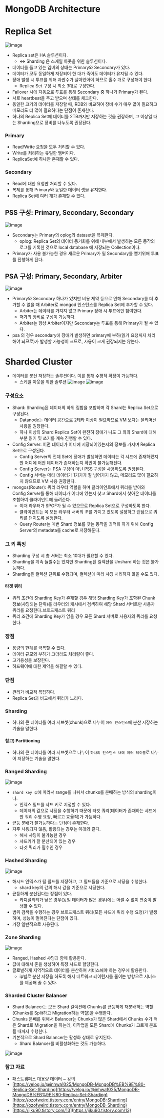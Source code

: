 # MongoDB Architecture

# Replica Set
![image](https://github.com/user-attachments/assets/09b23c9c-2b77-4023-b7f2-8d6e26f921bf)

-   Replica set은 HA 솔루션이다.
    -   <-> Sharding 은 스케일 아웃을 위한 솔루션이다.
-   데이터를 들고 있는 멤버의 상태는 Primary와 Secondary가 있다.
-   데이터가 모두 동일하게 저장되어 한 대가 죽어도 데이터가 유지될 수 있다.
-   장애 발생 시 투표를 위해 과반수가 살아있어야 하므로 홀수 개로 구성해야 한다.
    -   Replica Set 구성 시 최소 3대로 구성한다.
-   Failover 시에 자동으로 투표를 통해 Secondary 중 하나가 Primary가 된다.
-   서로 heartbeat을 주고 받으며 상태를 체크한다.
-   동일한 크기의 데이터를 저장할 때, RDB와 비교하여 장비 수가 매우 많이 필요하고 메모리도 더 많이 필요하다는 단점이 존재한다.
-   하나의 Replica Set에 데이터를 2TB까지만 저장하는 것을 권장하며, 그 이상일 때는 Sharding으로 장비를 나누도록 권장된다.

### Primary

-   Read/Write 요청을 모두 처리할 수 있다.
-   Write를 처리하는 유일한 멤버이다.
-   ReplicaSet에 하나만 존재할 수 있다.

### Secondary

-   Read에 대한 요청만 처리할 수 있다.
-   복제를 통해 Primary와 동일한 데이터 셋을 유지한다.
-   Replica Set에 여러 개가 존재할 수 있다.

## PSS 구성: Primary, Secondary, Secondary
![image](https://github.com/user-attachments/assets/c4cba855-7d3f-4513-b386-aae910913ce4)

-   Secondary는 Primary의 oplog와 dataset을 복제한다.
    -   oplog: Replica Set의 데이터 동기화를 위해 내부에서 발생하는 모든 동작의 로그를 기록한 것으로 local database 에 저장되는 Collection이다.
-   Primary가 사용 불가능한 경우 새로운 Primary가 될 Secondary를 뽑기위해 투표를 진행하게 된다.

## PSA 구성: Primary, Secondary, Arbiter
![image](https://github.com/user-attachments/assets/29f503bc-5d54-4fa7-8bae-beb08d4b06e1)

-   Primary와 Secondary 하나가 있지만 비용 제약 등으로 인해 Secondary를 더 추가할 수 없을 때 Arbiter로 mongod 인스턴스를 Replica Set에 추가할 수 있다.
    -   Arbiter는 데이터를 가지지 않고 Primary 장애 시 투표에만 참여한다.
    -   저가의 장비로 구성이 가능하다.
    -   Arbiter는 항상 Arbiter이지만 Secondary는 투표를 통해 Primary가 될 수 있다.
-   psa 의 경우 secondary에 장애가 발생하면 primary에 부하(읽기 요청까지 처리해야 되므로)가 발생할 가능성이 크므로, 사용이 크게 권장되지는 않는다.

# Sharded Cluster

-   데이터를 분산 저장하는 솔루션이다. 이를 통해 수평적 확장이 가능하다.
    -   스케일 아웃을 위한 솔루션
![image](https://github.com/user-attachments/assets/48398729-ac2e-4314-8362-77623df2ddb8)
![image](https://github.com/user-attachments/assets/69baca96-51f2-478a-bb56-41663c724922)

### 구성요소

-   Shard: Sharding된 데이터의 하위 집합을 포함하며 각 Shard는 Replica Set으로 구성된다.
    -   Datanode는 데이터 공간으로 2테라 이상이 필요하므로 VM 보다는 물리머신 사용을 권장한다.
    -   하나 이상의 Shard Replica Set이 완전히 장애가 나도 그 외의 Shard에 대해 부분 읽기 및 쓰기를 계속 진행할 수 있다.
-   Config Server: 어떤 데이터가 어디에 저장되어있는지의 정보를 가지며 Replica Set으로 구성된다.
    -   Config Server의 전체 Set에 장애가 발생하면 데이터는 각 샤드에 존재하겠지만 어디에 어떤 데이터가 존재하는지 확인이 불가능해진다.
    -   Config Server는 PSA 구성이 아닌 PSS 구성을 사용하도록 권장된다.
    -   Config 서버는 메타 데이터가 1기가가 잘 넘어가지 않고, 메모리도 많이 필요하지 않으므로 VM 사용 권장한다.
-   mongos(Router): 쿼리 라우터 역할을 하며 클라이언트에서 쿼리를 받아와 Config Server를 통해 데이터가 어디에 있는지 찾고 Shard에서 찾아온 데이터를 조합하여 클라이언트에 돌려준다.
    -   이때 라우터가 SPOF가 될 수 있으므로 Replica Set으로 구성하도록 한다.
    -   클라이언트는 꼭 모든 라우터 서버의 IP를 가지고 있도록 설정하고 랜덤으로 쿼리를 던지도록 설정한다.
    -   Query Router는 매번 Shard 정보를 찾는 동작을 최적화 하기 위해 Config Server의 metadata를 cache로 저장해둔다.

### 그 외 특징

-   Sharding 구성 시 총 서버는 최소 10대가 필요할 수 있다.
-   Sharding을 계속 늘릴수는 있지만 Sharding된 컬렉션을 Unshard 하는 것은 불가능하다.
-   Sharding은 컬렉션 단위로 수행되며, 컬렉션에 따라 샤딩 처리하지 않을 수도 있다.

#### 타겟 쿼리

-   쿼리 조건에 Sharding Key가 존재할 경우 해당 Sharding Key가 포함된 Chunk 정보(샤딩되는 단위)를 라우터의 캐시에서 검색하여 해당 Shard 서버로만 사용자 쿼리를 요청한다.브로드캐스트 쿼리
-   쿼리 조건에 Sharding Key가 없을 경우 모든 Shard 서버로 사용자의 쿼리를 요청한다.

### 장점

-   용량의 한계를 극복할 수 있다.
-   데이터 규모와 부하가 크더라도 처리량이 좋다.
-   고가용성을 보장한다.
-   하드웨어에 대한 제약을 해결할 수 있다.

### 단점

-   관리가 비교적 복잡하다.
-   Replica Set과 비교해서 쿼리가 느리다.

### Sharding

-   하나의 큰 데이터를 여러 서브셋(chunk)으로 나누어 `여러 인스턴스`에 분산 저장하는 기술을 말한다.

#### 참고) Partitioning

-   하나의 큰 데이터를 여러 서브셋으로 나누어 `하나의 인스턴스 내에 여러 테이블`로 나누어 저장하는 기술을 말한다.

### Ranged Sharding
![image](https://github.com/user-attachments/assets/efb8f3ad-b430-4327-b5f6-33b2501403d6)

-   `shard key 값`에 따라서 range를 나눠서 chunks를 분배하는 방식의 sharding이다.
    -   인덱스 필드를 샤드 키로 지정할 수 있다.
    -   데이터의 값으로 샤딩을 수행하기 때문에 타겟 쿼리(데이터가 존재하는 샤드에만 쿼리 수행 요청, 빠르고 효율적)가 가능하다.
-   균등 분배가 불가능하다는 단점이 존재한다.
-   자주 사용되지 않음, 활용되는 경우는 아래와 같다.
    -   해시 샤딩이 불가능한 경우
    -   샤드키가 잘 분산되어 있는 경우
    -   타겟 쿼리가 필수인 경우

### Hashed Sharding
![image](https://github.com/user-attachments/assets/592b4f92-b830-4d9b-b2e8-df69e66af71d)

-   해시드 인덱스가 될 필드를 지정하고, 그 필드들을 기준으로 샤딩을 수행한다.
    -   shard key의 값의 해시 값을 기준으로 샤딩한다.
-   균등하게 분산된다는 장점이 있다.
    -   카디널리티가 낮은 경우(동일 데이터가 많은 경우)에는 어쩔 수 없이 편중이 발생할 수 있다.
-   범위 검색을 수행하는 경우 브로드캐스트 쿼리(모든 샤드에 쿼리 수행 요청)가 발생하며, 성능이 떨어진다는 단점이 있다.
-   가장 일반적으로 사용된다.

### Zone Sharding
![image](https://github.com/user-attachments/assets/199c24de-e224-439a-8aeb-0f93e4bd1406)

-   Ranged, Hashed 샤딩과 함께 활용한다.
-   값에 대해서 존을 생성하여 특정 샤드로 할당한다.
-   글로벌하게 지역적으로 데이터를 분산하여 서비스해야 하는 경우에 활용한다.
    -   ip별로 분산 저장을 하도록 해서 네트워크 레이턴시를 줄이는 방향으로 서비스를 제공해 줄 수 있다.

### Sharded Cluster Balancer

-   Shard Balancer는 모든 Shard 컬렉션에 Chunks를 균등하게 재분배하는 역할(Chunks를 Split하고 Migration하는 역할)을 수행한다.
-   Chunks 분배를 위해서 Balancer는 Chunks가 많은 Shard에서 Chunks 수가 적은 Shard로 Migration을 하는데, 이작업을 모든 Shard에 Chunks가 고르게 분포 될 때까지 수행한다.
-   기본적으로 Shard Balancer는 활성화 상태로 유지된다.
    -   Shard Balancer를 비활성화하는 것도 가능하다.
  
![image](https://github.com/user-attachments/assets/840ea8eb-bb36-44f8-8d5e-385ca8c7945a)

### 참고 자료

-   패스트캠퍼스 대용량 데이터 ~ 강의
-   [https://velog.io/@inhwa1025/MongoDB-MongoDB%EB%9E%80-Replica-Set-Sharding](https://velog.io/@inhwa1025/MongoDB-MongoDB%EB%9E%80-Replica-Set-Sharding)
-   [https://ozofweird.tistory.com/entry/MongoDB-Sharding](https://ozofweird.tistory.com/entry/MongoDB-Sharding)
-   [https://jiku90.tistory.com/13](https://jiku90.tistory.com/13)

